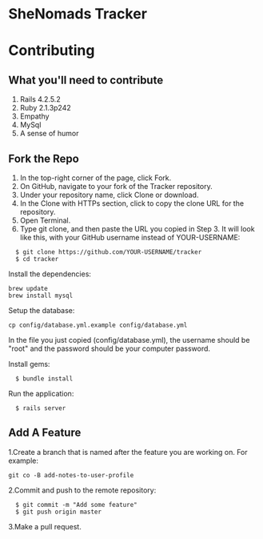 # SheNomads Tracker

# Contributing

## What you'll need to contribute
1. Rails 4.2.5.2
2. Ruby 2.1.3p242
3. Empathy
4. MySql
5. A sense of humor

## Fork the Repo
1. In the top-right corner of the page, click Fork.
2. On GitHub, navigate to your fork of the Tracker repository.
3. Under your repository name, click Clone or download.
4. In the Clone with HTTPs section, click  to copy the clone URL for the repository.
5. Open Terminal.
6. Type git clone, and then paste the URL you copied in Step 3. It will look like this, with your GitHub username instead of YOUR-USERNAME: 

```
  $ git clone https://github.com/YOUR-USERNAME/tracker
  $ cd tracker
```

Install the dependencies:

```
brew update
brew install mysql
```

Setup the database:

```
cp config/database.yml.example config/database.yml

```
In the file you just copied (config/database.yml), the username should be "root" and the password should be your computer password.

Install gems:

```
  $ bundle install
```

Run the application:

```
  $ rails server
```
## Add A Feature
1.Create a branch that is named after the feature you are working on. 
For example: 

```
git co -B add-notes-to-user-profile

```


2.Commit and push to the remote repository:

```
  $ git commit -m "Add some feature"
  $ git push origin master
```

3.Make a pull request.
